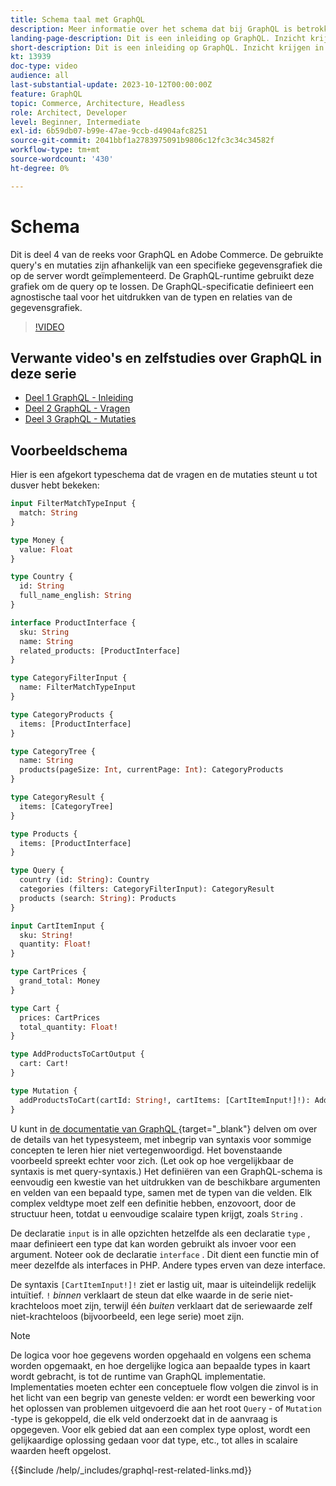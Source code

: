 ```yaml
---
title: Schema taal met GraphQL
description: Meer informatie over het schema dat bij GraphQL is betrokken. Lees een beschrijving van het schema, samen met enkele interessante patronen en manieren om het schema te lezen.
landing-page-description: Dit is een inleiding op GraphQL. Inzicht krijgen in het schema en hoe sommige elementen worden geïnterpreteerd
short-description: Dit is een inleiding op GraphQL. Inzicht krijgen in het schema en hoe sommige elementen worden geïnterpreteerd
kt: 13939
doc-type: video
audience: all
last-substantial-update: 2023-10-12T00:00:00Z
feature: GraphQL
topic: Commerce, Architecture, Headless
role: Architect, Developer
level: Beginner, Intermediate
exl-id: 6b59db07-b99e-47ae-9ccb-d4904afc8251
source-git-commit: 2041bbf1a2783975091b9806c12fc3c34c34582f
workflow-type: tm+mt
source-wordcount: '430'
ht-degree: 0%

---
```


# Schema

Dit is deel 4 van de reeks voor GraphQL en Adobe Commerce. De gebruikte query&#39;s en mutaties zijn afhankelijk van een specifieke gegevensgrafiek die op de server wordt geïmplementeerd. De GraphQL-runtime gebruikt deze grafiek om de query op te lossen. De GraphQL-specificatie definieert een agnostische taal voor het uitdrukken van de typen en relaties van de gegevensgrafiek.

>[!VIDEO](https://video.tv.adobe.com/v/3446616?learn=on&captions=dut)

## Verwante video&#39;s en zelfstudies over GraphQL in deze serie

* [Deel 1 GraphQL - Inleiding](../graphql-rest/intro-graphql.md)
* [Deel 2 GraphQL - Vragen](../graphql-rest/graphql-queries.md)
* [Deel 3 GraphQL - Mutaties](../graphql-rest/graphql-mutations.md)

## Voorbeeldschema

Hier is een afgekort typeschema dat de vragen en de mutaties steunt u tot dusver hebt bekeken:

```graphql
input FilterMatchTypeInput {
  match: String
}

type Money {
  value: Float
}

type Country {
  id: String
  full_name_english: String
}

interface ProductInterface {
  sku: String
  name: String
  related_products: [ProductInterface]
}

type CategoryFilterInput {
  name: FilterMatchTypeInput
}

type CategoryProducts {
  items: [ProductInterface]
}

type CategoryTree {
  name: String
  products(pageSize: Int, currentPage: Int): CategoryProducts
}

type CategoryResult {
  items: [CategoryTree]
}

type Products {
  items: [ProductInterface]
}

type Query {
  country (id: String): Country
  categories (filters: CategoryFilterInput): CategoryResult
  products (search: String): Products
}

input CartItemInput {
  sku: String!
  quantity: Float!
}

type CartPrices {
  grand_total: Money
}

type Cart {
  prices: CartPrices
  total_quantity: Float!
}

type AddProductsToCartOutput {
  cart: Cart!
}

type Mutation {
  addProductsToCart(cartId: String!, cartItems: [CartItemInput!]!): AddProductsToCartOutput
}
```

U kunt in [ de documentatie van GraphQL ](https://graphql.org/learn/schema/){target="_blank"}  delven om over de details van het typesysteem, met inbegrip van syntaxis voor sommige concepten te leren hier niet vertegenwoordigd. Het bovenstaande voorbeeld spreekt echter voor zich. (Let ook op hoe vergelijkbaar de syntaxis is met query-syntaxis.) Het definiëren van een GraphQL-schema is eenvoudig een kwestie van het uitdrukken van de beschikbare argumenten en velden van een bepaald type, samen met de typen van die velden. Elk complex veldtype moet zelf een definitie hebben, enzovoort, door de structuur heen, totdat u eenvoudige scalaire typen krijgt, zoals `String` .

De declaratie `input` is in alle opzichten hetzelfde als een declaratie `type` , maar definieert een type dat kan worden gebruikt als invoer voor een argument. Noteer ook de declaratie `interface` . Dit dient een functie min of meer dezelfde als interfaces in PHP. Andere types erven van deze interface.

De syntaxis `[CartItemInput!]!` ziet er lastig uit, maar is uiteindelijk redelijk intuïtief. `!` _binnen_ verklaart de steun dat elke waarde in de serie niet-krachteloos moet zijn, terwijl één _buiten_ verklaart dat de seriewaarde zelf niet-krachteloos (bijvoorbeeld, een lege serie) moet zijn.

>[!NOTE]
>
>De logica voor hoe gegevens worden opgehaald en volgens een schema worden opgemaakt, en hoe dergelijke logica aan bepaalde types in kaart wordt gebracht, is tot de runtime van GraphQL implementatie. Implementaties moeten echter een conceptuele flow volgen die zinvol is in het licht van een begrip van geneste velden: er wordt een bewerking voor het oplossen van problemen uitgevoerd die aan het root `Query` - of `Mutation` -type is gekoppeld, die elk veld onderzoekt dat in de aanvraag is opgegeven. Voor elk gebied dat aan een complex type oplost, wordt een gelijkaardige oplossing gedaan voor dat type, etc., tot alles in scalaire waarden heeft opgelost.

{{$include /help/_includes/graphql-rest-related-links.md}}
